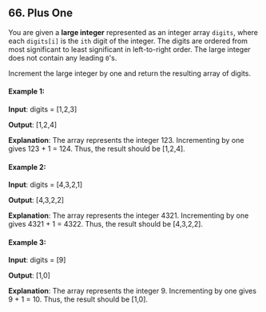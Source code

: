 ## 66. Plus One

You are given a **large integer** represented as an integer array `digits`, where each `digits[i]` is the `ith` digit of the integer. The digits are ordered from most significant to least significant in left-to-right order. The large integer does not contain any leading `0`'s.

Increment the large integer by one and return the resulting array of digits.

#### Example 1:

**Input**: digits = [1,2,3]

**Output**: [1,2,4]

**Explanation**: The array represents the integer 123.
Incrementing by one gives 123 + 1 = 124.
Thus, the result should be [1,2,4].

#### Example 2:

**Input**: digits = [4,3,2,1]

**Output**: [4,3,2,2]

**Explanation**: The array represents the integer 4321.
Incrementing by one gives 4321 + 1 = 4322.
Thus, the result should be [4,3,2,2].

#### Example 3:

**Input**: digits = [9]

**Output**: [1,0]

**Explanation**: The array represents the integer 9.
Incrementing by one gives 9 + 1 = 10.
Thus, the result should be [1,0].
